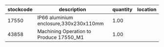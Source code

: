 |stockcode|description|quantity|location|
|---------|-----------|--------|--------|
|17550|IP66 aluminium enclosure,330x230x110mm|1.00||
|43858|Machining Operation to Produce 17550_M1|1.00||
